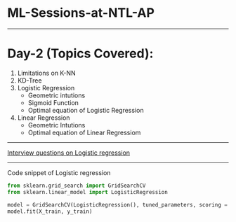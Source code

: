<p align="center">
  
</p>

# ML-Sessions-at-NTL-AP
---
# Day-2 (Topics Covered):
  1. Limitations on K-NN
  2. KD-Tree
  3. Logistic Regression
     * Geometric intutions
     * Sigmoid Function
     * Optimal equation of Logistic Regression
  4. Linear Regression
     * Geometric Intutions
     * Optimal equation of Linear Regressiom
---
[Interview questions on Logistic regression](https://github.com/Amrit-Kumar-Singha/ML-Sessions-at-NTL-AP/blob/main/session2/Logistic%20Regression.docx)

---

Code snippet of Logistic regression
```python
from sklearn.grid_search import GridSearchCV
from sklearn.linear_model import LogisticRegression

model = GridSearchCV(LogisticRegression(), tuned_parameters, scoring = 'f1', cv=5)
model.fit(X_train, y_train)
```


